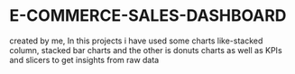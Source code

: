 # E-COMMERCE-SALES-DASHBOARD
created by me,
In this projects i have used some charts like-stacked column,
stacked bar charts and the other is donuts charts as well as 
KPIs and slicers to get insights from raw data 
